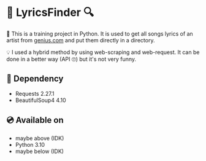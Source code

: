 # 🔎 LyricsFinder 🔍

📜 This is a training project in Python. It is used to get all songs lyrics of an artist from
[genius.com](https://genius.com/) and put them directly in a directory.

💡 I used a hybrid method by using web-scraping and web-request. It can be done in a better
way (API 🙄) but it's not very funny.


## 💫 Dependency
- Requests 2.27.1
- BeautifulSoup4 4.10


## 💿 Available on
- maybe above (IDK)
- Python 3.10
- maybe below (IDK)